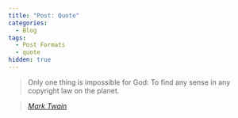 ```yaml
---
title: "Post: Quote"
categories:
  - Blog
tags:
  - Post Formats
  - quote
hidden: true
---
```


> Only one thing is impossible for God: To find any sense in any copyright law on the planet.
  
> <cite><a href="http://www.brainyquote.com/quotes/quotes/m/marktwain163473.html">Mark Twain</a></cite>
